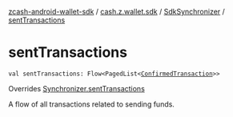 [zcash-android-wallet-sdk](../../index.md) / [cash.z.wallet.sdk](../index.md) / [SdkSynchronizer](index.md) / [sentTransactions](./sent-transactions.md)

# sentTransactions

`val sentTransactions: Flow<PagedList<`[`ConfirmedTransaction`](../../cash.z.ecc.android.sdk.entity/-confirmed-transaction/index.md)`>>`

Overrides [Synchronizer.sentTransactions](../-synchronizer/sent-transactions.md)

A flow of all transactions related to sending funds.

